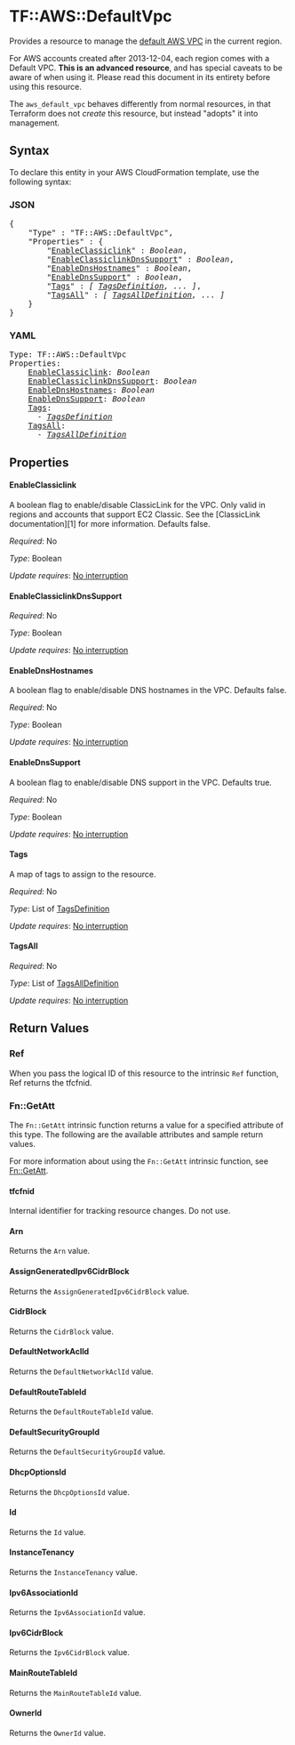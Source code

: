 # TF::AWS::DefaultVpc

Provides a resource to manage the [default AWS VPC](http://docs.aws.amazon.com/AmazonVPC/latest/UserGuide/default-vpc.html)
in the current region.

For AWS accounts created after 2013-12-04, each region comes with a Default VPC.
**This is an advanced resource**, and has special caveats to be aware of when
using it. Please read this document in its entirety before using this resource.

The `aws_default_vpc` behaves differently from normal resources, in that
Terraform does not _create_ this resource, but instead "adopts" it
into management.

## Syntax

To declare this entity in your AWS CloudFormation template, use the following syntax:

### JSON

<pre>
{
    "Type" : "TF::AWS::DefaultVpc",
    "Properties" : {
        "<a href="#enableclassiclink" title="EnableClassiclink">EnableClassiclink</a>" : <i>Boolean</i>,
        "<a href="#enableclassiclinkdnssupport" title="EnableClassiclinkDnsSupport">EnableClassiclinkDnsSupport</a>" : <i>Boolean</i>,
        "<a href="#enablednshostnames" title="EnableDnsHostnames">EnableDnsHostnames</a>" : <i>Boolean</i>,
        "<a href="#enablednssupport" title="EnableDnsSupport">EnableDnsSupport</a>" : <i>Boolean</i>,
        "<a href="#tags" title="Tags">Tags</a>" : <i>[ <a href="tagsdefinition.md">TagsDefinition</a>, ... ]</i>,
        "<a href="#tagsall" title="TagsAll">TagsAll</a>" : <i>[ <a href="tagsalldefinition.md">TagsAllDefinition</a>, ... ]</i>
    }
}
</pre>

### YAML

<pre>
Type: TF::AWS::DefaultVpc
Properties:
    <a href="#enableclassiclink" title="EnableClassiclink">EnableClassiclink</a>: <i>Boolean</i>
    <a href="#enableclassiclinkdnssupport" title="EnableClassiclinkDnsSupport">EnableClassiclinkDnsSupport</a>: <i>Boolean</i>
    <a href="#enablednshostnames" title="EnableDnsHostnames">EnableDnsHostnames</a>: <i>Boolean</i>
    <a href="#enablednssupport" title="EnableDnsSupport">EnableDnsSupport</a>: <i>Boolean</i>
    <a href="#tags" title="Tags">Tags</a>: <i>
      - <a href="tagsdefinition.md">TagsDefinition</a></i>
    <a href="#tagsall" title="TagsAll">TagsAll</a>: <i>
      - <a href="tagsalldefinition.md">TagsAllDefinition</a></i>
</pre>

## Properties

#### EnableClassiclink

A boolean flag to enable/disable ClassicLink
for the VPC. Only valid in regions and accounts that support EC2 Classic.
See the [ClassicLink documentation][1] for more information. Defaults false.

_Required_: No

_Type_: Boolean

_Update requires_: [No interruption](https://docs.aws.amazon.com/AWSCloudFormation/latest/UserGuide/using-cfn-updating-stacks-update-behaviors.html#update-no-interrupt)

#### EnableClassiclinkDnsSupport

_Required_: No

_Type_: Boolean

_Update requires_: [No interruption](https://docs.aws.amazon.com/AWSCloudFormation/latest/UserGuide/using-cfn-updating-stacks-update-behaviors.html#update-no-interrupt)

#### EnableDnsHostnames

A boolean flag to enable/disable DNS hostnames in the VPC. Defaults false.

_Required_: No

_Type_: Boolean

_Update requires_: [No interruption](https://docs.aws.amazon.com/AWSCloudFormation/latest/UserGuide/using-cfn-updating-stacks-update-behaviors.html#update-no-interrupt)

#### EnableDnsSupport

A boolean flag to enable/disable DNS support in the VPC. Defaults true.

_Required_: No

_Type_: Boolean

_Update requires_: [No interruption](https://docs.aws.amazon.com/AWSCloudFormation/latest/UserGuide/using-cfn-updating-stacks-update-behaviors.html#update-no-interrupt)

#### Tags

A map of tags to assign to the resource.

_Required_: No

_Type_: List of <a href="tagsdefinition.md">TagsDefinition</a>

_Update requires_: [No interruption](https://docs.aws.amazon.com/AWSCloudFormation/latest/UserGuide/using-cfn-updating-stacks-update-behaviors.html#update-no-interrupt)

#### TagsAll

_Required_: No

_Type_: List of <a href="tagsalldefinition.md">TagsAllDefinition</a>

_Update requires_: [No interruption](https://docs.aws.amazon.com/AWSCloudFormation/latest/UserGuide/using-cfn-updating-stacks-update-behaviors.html#update-no-interrupt)

## Return Values

### Ref

When you pass the logical ID of this resource to the intrinsic `Ref` function, Ref returns the tfcfnid.

### Fn::GetAtt

The `Fn::GetAtt` intrinsic function returns a value for a specified attribute of this type. The following are the available attributes and sample return values.

For more information about using the `Fn::GetAtt` intrinsic function, see [Fn::GetAtt](https://docs.aws.amazon.com/AWSCloudFormation/latest/UserGuide/intrinsic-function-reference-getatt.html).

#### tfcfnid

Internal identifier for tracking resource changes. Do not use.

#### Arn

Returns the <code>Arn</code> value.

#### AssignGeneratedIpv6CidrBlock

Returns the <code>AssignGeneratedIpv6CidrBlock</code> value.

#### CidrBlock

Returns the <code>CidrBlock</code> value.

#### DefaultNetworkAclId

Returns the <code>DefaultNetworkAclId</code> value.

#### DefaultRouteTableId

Returns the <code>DefaultRouteTableId</code> value.

#### DefaultSecurityGroupId

Returns the <code>DefaultSecurityGroupId</code> value.

#### DhcpOptionsId

Returns the <code>DhcpOptionsId</code> value.

#### Id

Returns the <code>Id</code> value.

#### InstanceTenancy

Returns the <code>InstanceTenancy</code> value.

#### Ipv6AssociationId

Returns the <code>Ipv6AssociationId</code> value.

#### Ipv6CidrBlock

Returns the <code>Ipv6CidrBlock</code> value.

#### MainRouteTableId

Returns the <code>MainRouteTableId</code> value.

#### OwnerId

Returns the <code>OwnerId</code> value.

